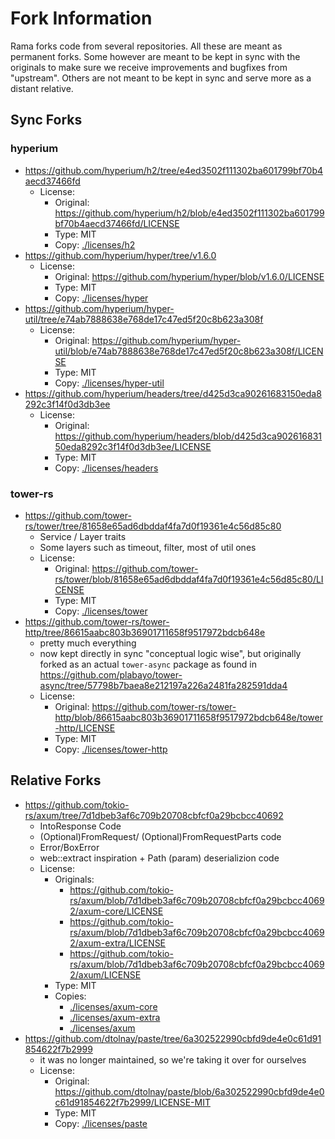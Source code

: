 # Fork Information

Rama forks code from several repositories. All these are meant as permanent forks.
Some however are meant to be kept in sync with the originals to make sure we receive
improvements and bugfixes from "upstream". Others are not meant to be kept in sync and serve more
as a distant relative.

## Sync Forks

### hyperium

- <https://github.com/hyperium/h2/tree/e4ed3502f111302ba601799bf70b4aecd37466fd>
  - License:
    - Original: <https://github.com/hyperium/h2/blob/e4ed3502f111302ba601799bf70b4aecd37466fd/LICENSE>
    - Type: MIT
    - Copy: [./licenses/h2](./licenses/h2)
- <https://github.com/hyperium/hyper/tree/v1.6.0>
  - License:
    - Original: <https://github.com/hyperium/hyper/blob/v1.6.0/LICENSE>
    - Type: MIT
    - Copy: [./licenses/hyper](./licenses/hyper)
- <https://github.com/hyperium/hyper-util/tree/e74ab7888638e768de17c47ed5f20c8b623a308f>
  - License:
    - Original: <https://github.com/hyperium/hyper-util/blob/e74ab7888638e768de17c47ed5f20c8b623a308f/LICENSE>
    - Type: MIT
    - Copy: [./licenses/hyper-util](./licenses/hyper-util)
- <https://github.com/hyperium/headers/tree/d425d3ca90261683150eda8292c3f14f0d3db3ee>
  - License:
    - Original: <https://github.com/hyperium/headers/blob/d425d3ca90261683150eda8292c3f14f0d3db3ee/LICENSE>
    - Type: MIT
    - Copy: [./licenses/headers](./licenses/headers)

### tower-rs

- <https://github.com/tower-rs/tower/tree/81658e65ad6dbddaf4fa7d0f19361e4c56d85c80>
  - Service / Layer traits
  - Some layers such as timeout, filter, most of util ones
  - License:
    - Original: <https://github.com/tower-rs/tower/blob/81658e65ad6dbddaf4fa7d0f19361e4c56d85c80/LICENSE>
    - Type: MIT
    - Copy: [./licenses/tower](./licenses/tower)
- <https://github.com/tower-rs/tower-http/tree/86615aabc803b36901711658f9517972bdcb648e>
  - pretty much everything
  - now kept directly in sync "conceptual logic wise",
    but originally forked as an actual `tower-async` package as found in
    <https://github.com/plabayo/tower-async/tree/57798b7baea8e212197a226a2481fa282591dda4>
  - License:
    - Original: <https://github.com/tower-rs/tower-http/blob/86615aabc803b36901711658f9517972bdcb648e/tower-http/LICENSE>
    - Type: MIT
    - Copy: [./licenses/tower-http](./licenses/tower-http)

## Relative Forks

- <https://github.com/tokio-rs/axum/tree/7d1dbeb3af6c709b20708cbfcf0a29bcbcc40692>
  - IntoResponse Code
  - (Optional)FromRequest/ (Optional)FromRequestParts code
  - Error/BoxError
  - web::extract inspiration + Path (param) deserializion code
  - License:
    - Originals:
      - <https://github.com/tokio-rs/axum/blob/7d1dbeb3af6c709b20708cbfcf0a29bcbcc40692/axum-core/LICENSE>
      - <https://github.com/tokio-rs/axum/blob/7d1dbeb3af6c709b20708cbfcf0a29bcbcc40692/axum-extra/LICENSE>
      - <https://github.com/tokio-rs/axum/blob/7d1dbeb3af6c709b20708cbfcf0a29bcbcc40692/axum/LICENSE>
    - Type: MIT
    - Copies:
      - [./licenses/axum-core](./licenses/axum-core)
      - [./licenses/axum-extra](./licenses/axum-extra)
      - [./licenses/axum](./licenses/axum)
- <https://github.com/dtolnay/paste/tree/6a302522990cbfd9de4e0c61d91854622f7b2999>
  - it was no longer maintained, so we're taking it over for ourselves
  - License:
    - Original: <https://github.com/dtolnay/paste/blob/6a302522990cbfd9de4e0c61d91854622f7b2999/LICENSE-MIT>
    - Type: MIT
    - Copy: [./licenses/paste](./licenses/paste)
